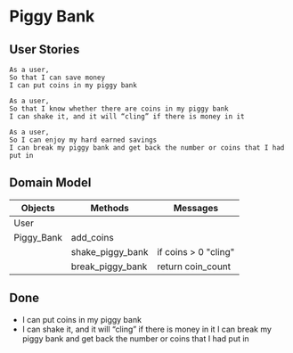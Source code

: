 # Piggy Bank

## User Stories
```
As a user,
So that I can save money
I can put coins in my piggy bank

As a user,
So that I know whether there are coins in my piggy bank
I can shake it, and it will “cling” if there is money in it

As a user,
So I can enjoy my hard earned savings
I can break my piggy bank and get back the number or coins that I had put in
```

## Domain Model
| Objects | Methods | Messages |
|---------|----------|----------|
| User | |
| Piggy_Bank | add_coins | |
|  | shake_piggy_bank | if coins > 0 "cling"|
|  | break_piggy_bank | return coin_count |

## Done
* I can put coins in my piggy bank
* I can shake it, and it will “cling” if there is money in it
I can break my piggy bank and get back the number or coins that I had put in
